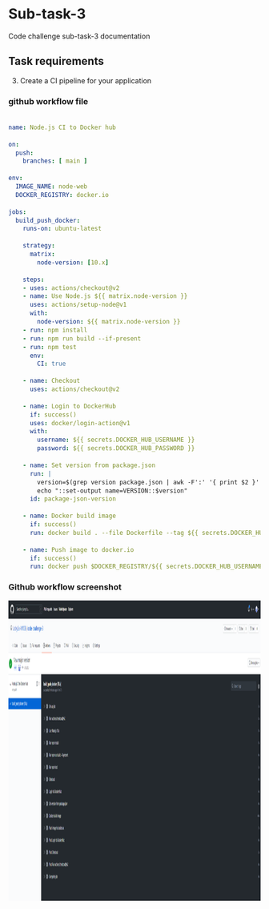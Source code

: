 # Sub-task-3
Code challenge sub-task-3 documentation

## Task requirements

3. Create a CI pipeline for your application

### github workflow file 
```yaml

name: Node.js CI to Docker hub 

on:
  push:
    branches: [ main ]

env:
  IMAGE_NAME: node-web
  DOCKER_REGISTRY: docker.io

jobs:
  build_push_docker:
    runs-on: ubuntu-latest

    strategy:
      matrix:
        node-version: [10.x]

    steps:
    - uses: actions/checkout@v2
    - name: Use Node.js ${{ matrix.node-version }}
      uses: actions/setup-node@v1
      with:
        node-version: ${{ matrix.node-version }}
    - run: npm install
    - run: npm run build --if-present
    - run: npm test
      env:
        CI: true

    - name: Checkout
      uses: actions/checkout@v2

    - name: Login to DockerHub
      if: success()
      uses: docker/login-action@v1 
      with:
        username: ${{ secrets.DOCKER_HUB_USERNAME }}
        password: ${{ secrets.DOCKER_HUB_PASSWORD }}

    - name: Set version from package.json
      run: |
        version=$(grep version package.json | awk -F':' '{ print $2 }' | sed 's/[", ]//g')
        echo "::set-output name=VERSION::$version"
      id: package-json-version

    - name: Docker build image
      if: success()
      run: docker build . --file Dockerfile --tag ${{ secrets.DOCKER_HUB_USERNAME }}/$IMAGE_NAME:${{ steps.package-json-version.outputs.VERSION }}

    - name: Push image to docker.io
      if: success()
      run: docker push $DOCKER_REGISTRY/${{ secrets.DOCKER_HUB_USERNAME }}/$IMAGE_NAME:${{ steps.package-json-version.outputs.VERSION }}

```

### Github workflow screenshot

<p align="center">
<img src="https://github.com/JackySo-MYOB/code-challenge-3/blob/main/images/github-action.PNG" width="600" height="600">
</p>


